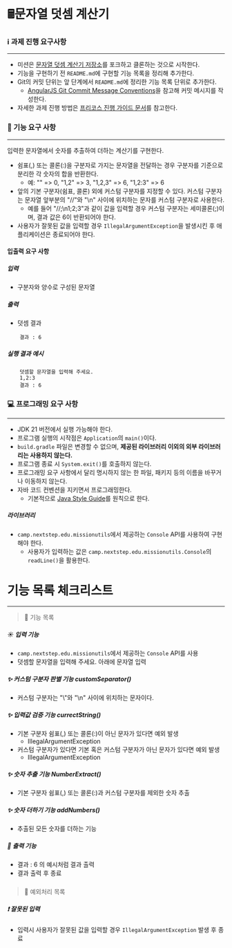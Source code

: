 🖩문자열 덧셈 계산기
============

### ℹ️ 과제 진행 요구사항
***
* 미션은 [문자열 덧셈 계산기 저장소](https://github.com/woowacourse-precourse/java-calculator-7)를 포크하고 클론하는 것으로 시작한다.
* 기능을 구현하기 전 `README.md`에 구현할 기능 목록을 정리해 추가한다.
* Git의 커밋 단위는 앞 단계에서 `README.md`에 정리한 기능 목록 단위로 추가한다. 
  * [AngularJS Git Commit Message Conventions](https://gist.github.com/stephenparish/9941e89d80e2bc58a153)을 참고해 커밋 메시지를 작성한다.
* 자세한 과제 진행 방법은 [프리코스 진행 가이드 문서](https://github.com/woowacourse/woowacourse-docs/tree/main/precourse)를 참고한다. 

### 📍 기능 요구 사항
***
입력한 문자열에서 숫자를 추출하여 더하는 계산기를 구현한다. 
* 쉼표(,) 또는 콜론(:)을 구분자로 가지는 문자열을 전달하는 경우 구분자를 기준으로 분리한 각 숫자의 합을 반환한다.
    * 예: "" => 0, "1,2" => 3, "1,2,3" => 6, "1,2:3" => 6
* 앞의 기본 구분자(쉼표, 콜론) 외에 커스텀 구분자를 지정할 수 있다. 커스텀 구분자는 문자열 앞부분의 "//"와 "\n" 사이에 위치하는 문자를 커스텀 구분자로 사용한다.
  * 예를 들어 "//;\n1;2;3"과 같이 값을 입력할 경우 커스텀 구분자는 세미콜론(;)이며, 결과 값은 6이 반환되어야 한다.
* 사용자가 잘못된 값을 입력할 경우 `IllegalArgumentException`을 발생시킨 후 애플리케이션은 종료되어야 한다.

#### 입출력 요구 사항
##### 입력
* 구분자와 양수로 구성된 문자열
##### 출력
* 덧셈 결과
```
    결과 : 6
```
##### 실행 결과 예시
```
    덧셈할 문자열을 입력해 주세요.
    1,2:3
    결과 : 6
```

### 💻 프로그래밍 요구 사항
***
* JDK 21 버전에서 실행 가능해야 한다.
* 프로그램 실행의 시작점은 `Application`의 `main()`이다.
* `build.gradle` 파일은 변경할 수 없으며, **제공된 라이브러리 이외의 외부 라이브러리는 사용하지 않는다.**
* 프로그램 종료 시 `System.exit()`를 호출하지 않는다.
* 프로그래밍 요구 사항에서 달리 명시하지 않는 한 파일, 패키지 등의 이름을 바꾸거나 이동하지 않는다.
* 자바 코드 컨벤션을 지키면서 프로그래밍한다.
  * 기본적으로 [Java Style Guide](https://github.com/woowacourse/woowacourse-docs/tree/main/styleguide/java)를 원칙으로 한다.

##### 라이브러리
* `camp.nextstep.edu.missionutils`에서 제공하는 `Console` API를 사용하여 구현해야 한다.
  * 사용자가 입력하는 값은 `camp.nextstep.edu.missionutils.Console`의 `readLine()`을 활용한다.


기능 목록 체크리스트
====================
***

> 📍 기능 목록
##### ☀️ 입력 기능
* `camp.nextstep.edu.missionutils`에서 제공하는 `Console` API를 사용
* 덧셈할 문자열을 입력해 주세요. 아래에 문자열 입력

##### ✨ 커스텀 구분자 판별 기능 customSeparator()
* 커스텀 구분자는 "\\"와 "\n" 사이에 위치하는 문자이다.

##### ✨ 입력값 검증 기능 currectString()
* 기본 구분자 쉼표(,) 또는 콜론(:)이 아닌 문자가 있다면 예외 발생
  * IllegalArgumentException
* 커스텀 구분자가 있다면 기본 혹은 커스텀 구분자가 아닌 문자가 있다면 예외 발생
  * IllegalArgumentException

##### ✨ 숫자 추출 기능 NumberExtract()
* 기본 구분자 쉼표(,) 또는 콜론(:)과 커스텀 구분자를 제외한 숫자 추출

##### ✨ 숫자 더하기 기능 addNumbers()
* 추출된 모든 숫자를 더하는 기능

##### 💭 출력 기능
* 결과 : 6 의 예시처럼 결과 출력
* 결과 출력 후 종료

###
> 📍 예외처리 목록
##### ❗️ 잘못된 입력
* 입력시 사용자가 잘못된 값을 입력할 경우 `IllegalArgumentException` 발생 후 종료